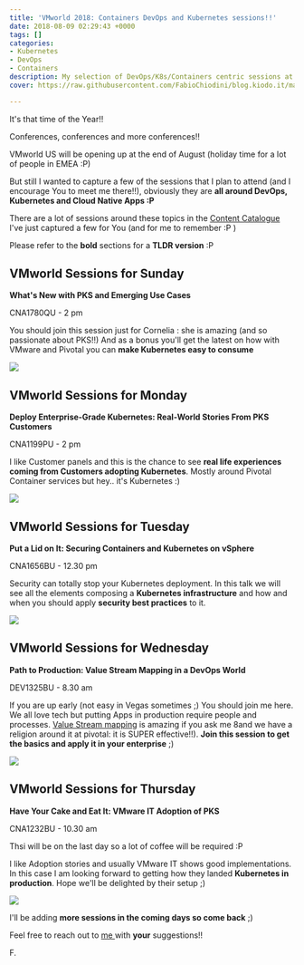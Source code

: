 ```yaml
---
title: 'VMworld 2018: Containers DevOps and Kubernetes sessions!!'
date: 2018-08-09 02:29:43 +0000
tags: []
categories:
- Kubernetes
- DevOps
- Containers
description: My selection of DevOps/K8s/Containers centric sessions at VMworld
cover: https://raw.githubusercontent.com/FabioChiodini/blog.kiodo.it/master/images/VMworld2018.jpg

---
```

It's that time of the Year!!

Conferences, conferences and more conferences!!

VMworld US will be opening up at the end of August (holiday time for a lot of people in EMEA :P)

But still I wanted to capture a few of the sessions that I plan to attend (and I encourage You to meet me there!!), obviously they are **all around DevOps, Kubernetes and Cloud Native Apps :P**

There are a lot of sessions around these topics in the [Content Catalogue](https://my.vmworld.com/widget/vmware/vmworld18us/uscatalog?search=pivotal) I've just captured a few for You (and for me to remember :P )

Please refer to the **bold** sections for a **TLDR version** :P

## VMworld Sessions for Sunday

**What's New with PKS and Emerging Use Cases**

CNA1780QU - 2 pm

You should join this session just for Cornelia : she is amazing (and so passionate about PKS!!) And as a bonus you'll get the latest on how with VMware and Pivotal you can **make Kubernetes easy to consume**

![](/uploads/PKS.png)

## VMworld Sessions for Monday

**Deploy Enterprise-Grade Kubernetes: Real-World Stories From PKS Customers**

CNA1199PU - 2 pm

I like Customer panels and this is the chance to see **real life experiences coming from Customers adopting Kubernetes**. Mostly around Pivotal Container services but hey.. it's Kubernetes :)

![](/uploads/Customers.jpg)

## VMworld Sessions for Tuesday

**Put a Lid on It: Securing Containers and Kubernetes on vSphere**

CNA1656BU - 12.30 pm

Security can totally stop your Kubernetes deployment. In this talk we will see all the elements composing a **Kubernetes infrastructure** and how and when you should apply **security best practices** to it.

![](/uploads/Kubernetes_Security.png)

## VMworld Sessions for Wednesday

**Path to Production: Value Stream Mapping in a DevOps World**

DEV1325BU - 8.30 am

If you are up early (not easy in Vegas sometimes ;) You should join me here. We all love tech but putting Apps in production require people and processes. [Value Stream mapping](https://en.wikipedia.org/wiki/Value_stream_mapping) is amazing if you ask me 8and we have a religion around it at pivotal: it is SUPER effective!!). **Join this session to get the basics and apply it in your enterprise** ;)

![](/uploads/VSM.png)

## VMworld Sessions for Thursday

**Have Your Cake and Eat It: VMware IT Adoption of PKS**

CNA1232BU - 10.30 am

Thsi will be on the last day so a lot of coffee will be required :P

I like Adoption stories and usually VMware IT shows good implementations. In this case I am looking forward to getting how they landed **Kubernetes in production**. Hope we'll be delighted by their setup ;)

![](/uploads/italian-coffee.jpg)

I'll be adding **more sessions in the coming days so come back** ;)

Feel free to reach out to [me ](@FabioChiodini)with **your** suggestions!!

F.